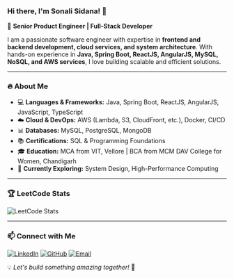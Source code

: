 ### Hi there, I'm Sonali Sidana! 👋

🚀 **Senior Product Engineer | Full-Stack Developer**

I am a passionate software engineer with expertise in **frontend and backend development, cloud services, and system architecture**. With hands-on experience in **Java, Spring Boot, ReactJS, AngularJS, MySQL, NoSQL, and AWS services**, I love building scalable and efficient solutions.

---

### 🔥 About Me
- 💻 **Languages & Frameworks:** Java, Spring Boot, ReactJS, AngularJS, JavaScript, TypeScript
- ☁️ **Cloud & DevOps:** AWS (Lambda, S3, CloudFront, etc.), Docker, CI/CD
- 📊 **Databases:** MySQL, PostgreSQL, MongoDB
- 📚 **Certifications:** SQL & Programming Foundations
- 🎓 **Education:** MCA from VIT, Vellore | BCA from MCM DAV College for Women, Chandigarh
- 🌱 **Currently Exploring:** System Design, High-Performance Computing

---

### 🏆 LeetCode Stats
![LeetCode Stats](https://leetcard.jacoblin.cool/sonali_sidana?theme=dark&font=Monospace)

---

### 📫 Connect with Me
[![LinkedIn](https://img.shields.io/badge/-LinkedIn-blue?style=flat&logo=linkedin)](https://www.linkedin.com/in/sonali-sidana-1310/)
[![GitHub](https://img.shields.io/badge/-GitHub-black?style=flat&logo=github)](https://github.com/sonalisidana13)
[![Email](https://img.shields.io/badge/Email-me-red?style=flat&logo=gmail)](mailto:sonalisidana13@gmail.com)

💡 *Let's build something amazing together!* 🚀
<!---
sonalisidana13/sonalisidana13 is a ✨ special ✨ repository because its `README.md` (this file) appears on your GitHub profile.
You can click the Preview link to take a look at your changes.
--->
